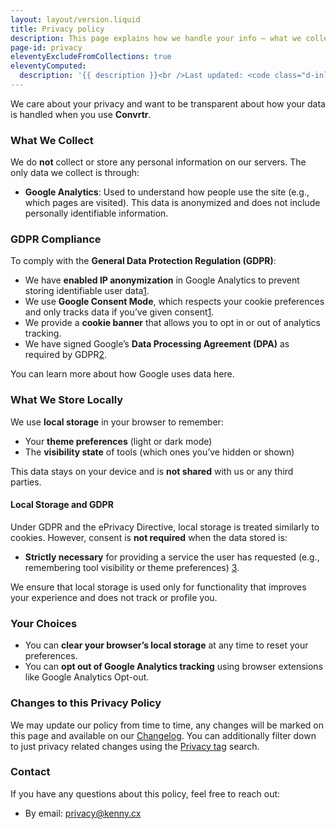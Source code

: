 ```yaml
---
layout: layout/version.liquid
title: Privacy policy
description: This page explains how we handle your info — what we collect, why we need it, and how we keep it safe.
page-id: privacy
eleventyExcludeFromCollections: true
eleventyComputed:
  description: '{{ description }}<br />Last updated: <code class="d-inline-flex px-2 bg-success bg-opacity-10 border border-success border-opacity-10 rounded-2">{{ lastmod | date: "%B %d, %Y" }}</code>'
---
```




We care about your privacy and want to be transparent about how your data is handled when you use **Convrtr**.

### What We Collect

We do **not** collect or store any personal information on our servers. The only data we collect is through:

- **Google Analytics**: Used to understand how people use the site (e.g., which pages are visited). This data is anonymized and does not include personally identifiable information.

### GDPR Compliance

To comply with the **General Data Protection Regulation (GDPR)**:

- We have **enabled IP anonymization** in Google Analytics to prevent storing identifiable user data[1](https://gdprlocal.com/google-analytics-gdpr-compliance/).
- We use **Google Consent Mode**, which respects your cookie preferences and only tracks data if you’ve given consent[1](https://gdprlocal.com/google-analytics-gdpr-compliance/).
- We provide a **cookie banner** that allows you to opt in or out of analytics tracking.
- We have signed Google’s **Data Processing Agreement (DPA)** as required by GDPR[2](https://www.cookieyes.com/blog/google-analytics-gdpr/).

You can learn more about how Google uses data here.

### What We Store Locally

We use **local storage** in your browser to remember:

- Your **theme preferences** (light or dark mode)
- The **visibility state** of tools (which ones you’ve hidden or shown)

This data stays on your device and is **not shared** with us or any third parties.

#### Local Storage and GDPR

Under GDPR and the ePrivacy Directive, local storage is treated similarly to cookies. However, consent is **not required** when the data stored is:

- **Strictly necessary** for providing a service the user has requested (e.g., remembering tool visibility or theme preferences) [3](https://law.stackexchange.com/questions/30739/do-the-gdpr-and-cookie-law-regulations-apply-to-localstorage).

We ensure that local storage is used only for functionality that improves your experience and does not track or profile you.

### Your Choices

- You can **clear your browser’s local storage** at any time to reset your preferences.
- You can **opt out of Google Analytics tracking** using browser extensions like Google Analytics Opt-out.

### Changes to this Privacy Policy

We may update our policy from time to time, any changes will be marked on this page and available on our [Changelog](/changelog). You can additionally filter down to just privacy related changes using the [Privacy tag](/changelog/tag/privacy/ "Changelog filter for privacy related updates") search.

### Contact

If you have any questions about this policy, feel free to reach out:

- By email: [privacy@kenny.cx](mailto:privacy@kenny.cx "Send me an email")

